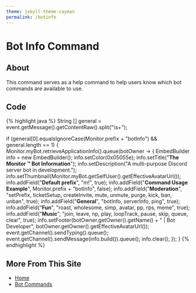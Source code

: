 ```yaml
---
theme: jekyll-theme-cayman
permalink: /botinfo
---
```

<link rel="stylesheet" type="text/css" media="all" href="_layouts/styles.css" />

# Bot Info Command

## About
This command serves as a help command to help users know which bot commands are available to use. 

## Code
{% highlight java %}
String [] general = event.getMessage().getContentRaw().split("\\s+");

if (general[0].equalsIgnoreCase(Monitor.prefix + "botInfo") && general.length == 1) {
    Monitor.myBot.retrieveApplicationInfo().queue(botOwner -> {
        EmbedBuilder info = new EmbedBuilder();
        info.setColor(0x05055e);
        info.setTitle("**The Monitor ™ Bot Information**");
        info.setDescription("A multi-purpose Discord server bot in development.");
        info.setThumbnail(Monitor.myBot.getSelfUser().getEffectiveAvatarUrl());
        info.addField("**Default prefix**", "m!", true);
        info.addField("**Command Usage Example**", Monitor.prefix + "botInfo", false);
        info.addField("**Moderation**", "setPrefix, ticketSetup, createInvite, mute, unmute, purge, kick, ban, unban", true);
        info.addField("**General**", "botInfo, serverInfo, ping", true);
        info.addField("**Fun**", "roast, wholesome, simp, avatar, pp, rps, meme", true);
        info.addField("**Music**", "join, leave, np, play, loopTrack, pause, skip, queue, clear", true);
        info.setFooter(botOwner.getOwner().getName() + " | Bot Developer", botOwner.getOwner().getEffectiveAvatarUrl());
        event.getChannel().sendTyping().queue();
        event.getChannel().sendMessage(info.build()).queue();
        info.clear();
    });
}
{% endhighlight %}

## More From This Site
* [Home](https://rafi-99.github.io/The-Monitor/)
* [Bot Commands](https://rafi-99.github.io/The-Monitor/commands)